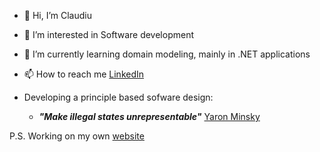 - 👋 Hi, I’m Claudiu
- 👀 I’m interested in Software development
- 🌱 I’m currently learning domain modeling, mainly in .NET applications
- 📫 How to reach me [LinkedIn](https://www.linkedin.com/in/claudiu-strugar/)

- Developing a principle based sofware design:
    - _**"Make illegal states unrepresentable"**_ [Yaron Minsky](https://blog.janestreet.com/effective-ml-revisited/)

P.S. Working on my own [website](#https://www.ccsflow.com)


<!---
claudiu-deving/claudiu-deving is a ✨ special ✨ repository because its `README.md` (this file) appears on your GitHub profile.
You can click the Preview link to take a look at your changes.
--->

